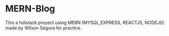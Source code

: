 # MERN-Blog
This a fullstack proyect using MERN (MYSQL,EXPRESS, REACTJS, NODEJS) made by Wilson Segura for practice.
